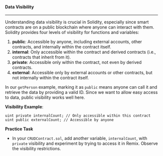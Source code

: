 #### Data Visibility

---

Understanding data visibility is crucial in Solidity, especially since smart contracts are on a public blockchain where anyone can interact with them. Solidity provides four levels of visibility for functions and variables:

1.  **public**: Accessible by anyone, including external accounts, other contracts, and internally within the contract itself.
2.  **internal**: Only accessible within the contract and derived contracts (i.e., contracts that inherit from it).
3.  **private**: Accessible only within the contract, not even by derived contracts.
4.  **external**: Accessible only by external accounts or other contracts, but not internally within the contract itself.

In our `getPerson` example, marking it as `public` means anyone can call it and retrieve the data by providing a valid ID. Since we want to allow easy access to data, public visibility works well here.

**Visibility Example**:

`uint private internalCount; // Only accessible within this contract
uint public externalCount; // Accessible by anyone`

**Practice Task**

- In your `CRUDContract.sol`, add another variable, `internalCount`, with `private` visibility and experiment by trying to access it in Remix. Observe the visibility restrictions.
